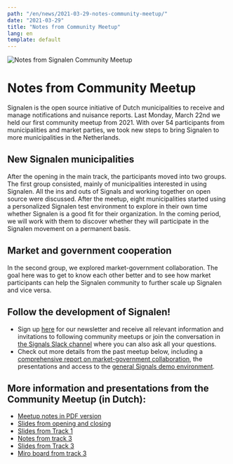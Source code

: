 ```yaml
---
path: "/en/news/2021-03-29-notes-community-meetup/"
date: "2021-03-29"
title: "Notes from Community Meetup"
lang: en
template: default
---
```


![Notes from Signalen Community Meetup](signalen.org/src/images/banner-notes-community-meetup.jpeg)

# Notes from Community Meetup

Signalen is the open source initiative of Dutch municipalities to receive and manage notifications and nuisance reports. Last Monday, March 22nd we held our first community meetup from 2021. With over 54 participants from municipalities and market parties, we took new steps to bring Signalen to more municipalities in the Netherlands.
 
## New Signalen municipalities

After the opening in the main track, the participants moved into two groups. The first group consisted, mainly of municipalities interested in using Signalen. All the ins and outs of Signals and working together on open source were discussed.
After the meetup, eight municipalities started using a personalized Signalen test environment to explore in their own time whether Signalen is a good fit for their organization. In the coming period, we will work with them to discover whether they will participate in the Signalen movement on a permanent basis.

## Market and government cooperation

In the second group, we explored market-government collaboration.  The goal here was to get to know each other better and to see how market participants can help the Signalen community to further scale up Signalen and vice versa.

## Follow the development of Signalen!

- Sign up [here](https://lists.publiccode.net/mailman/postorius/lists/signalen-discuss.lists.publiccode.net/) for our newsletter and receive all relevant information and invitations to following community meetups or join the conversation in [the Signals Slack channel](https://join.slack.com/t/samenorganiseren/shared_invite/zt-dex1d7sk-wy11sKYWCF0qQYjJHSMW5Q) where you can also ask all your questions.
- Check out more details from the past meetup below, including a [comprehensive report on market-government collaboration](https://hackmd.io/@felixfaassen/B1RuQXDV_), the presentations and access to the [general Signals demo environment](https://signalen.demoground.nl/incident/beschrijf).

## More information and presentations from the Community Meetup (in Dutch):

- [Meetup notes in PDF version](/uploads/signalen-meetup-verslag.pdf)
- [Slides from opening and closing](/uploads/slides-opening-afsluiting.pdf)
- [Slides from Track 1](/uploads/slides-track-1.pdf)
- [Notes from track 3](https://hackmd.io/@felixfaassen/B1RuQXDV_)
- [Slides from Track 3](/uploads/slides-track-3.pdf)
- [Miro board from track 3](/uploads/miro-samenwerken-in-signalen.pdf)
